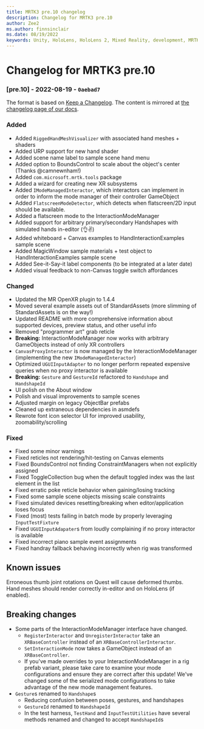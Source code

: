 ```yaml
---
title: MRTK3 pre.10 changelog
description: Changelog for MRTK3 pre.10
author: Zee2
ms.author: finnsinclair
ms.date: 08/19/2022
keywords: Unity, HoloLens, HoloLens 2, Mixed Reality, development, MRTK, MRTK3, MRTK3 preview, MRTK3 public preview, changelog, MRTK3 changelog
---
```


# Changelog for MRTK3 pre.10

### [pre.10] - 2022-08-19 - `0aebad7`
The format is based on [Keep a Changelog](https://keepachangelog.com/en/1.0.0/). The content is mirrored at [the changelog page of our docs](https://docs.microsoft.com/windows/mixed-reality/mrtk-unity/mrtk3-overview/changelogs/mrtk3-pre-9-changelog).

### Added
- Added `RiggedHandMeshVisualizer` with associated hand meshes + shaders
- Added URP support for new hand shader
- Added scene name label to sample scene hand menu
- Added option to BoundsControl to scale about the object's center (Thanks @camnewnham!)
- Added `com.microsoft.mrtk.tools` package
- Added a wizard for creating new XR subsystems
- Added `IModeManagedInteractor`, which interactors can implement in order to inform the mode manager of their controller GameObject
- Added `FlatscreenModeDetector`, which detects when flatscreen/2D input should be available.
- Added a flatscreen mode to the InteractionModeManager
- Added support for arbitrary primary/secondary Handshapes with simulated hands in-editor (👌✌)
- Added whiteboard + Canvas examples to HandInteractionExamples sample scene
- Added MagicWindow sample materials + test object to HandInteractionExamples sample scene
- Added See-it-Say-it label components (to be integrated at a later date)
- Added visual feedback to non-Canvas toggle switch affordances

### Changed
- Updated the MR OpenXR plugin to 1.4.4
- Moved several example assets out of StandardAssets (more slimming of StandardAssets is on the way!)
- Updated README with more comprehensive information about supported devices, preview status, and other useful info
- Removed "programmer art" grab reticle
- **Breaking:** InteractionModeManager now works with arbitrary GameObjects instead of only XR controllers
- `CanvasProxyInteractor` is now managed by the InteractionModeManager (implementing the new `IModeManagedInteractor`)
- Optimized `UGUIInputAdapter` to no longer perform repeated expensive queries when no proxy interactor is available
- **Breaking:** `Gesture` and `GestureId` refactored to `Handshape` and `HandshapeId`
- UI polish on the About window
- Polish and visual improvements to sample scenes
- Adjusted margin on legacy ObjectBar prefabs
- Cleaned up extraneous dependencies in asmdefs
- Rewrote font icon selector UI for improved usability, zoomability/scrolling

### Fixed
- Fixed some minor warnings
- Fixed reticles not rendering/hit-testing on Canvas elements
- Fixed BoundsControl not finding ConstraintManagers when not explicitly assigned
- Fixed ToggleCollection bug when the default toggled index was the last element in the list
- Fixed erratic poke reticle behavior when gaining/losing tracking
- Fixed some sample scene objects missing scale constraints
- Fixed simulated devices resetting/breaking when editor/application loses focus
- Fixed (most) tests failing in batch mode by properly leveraging `InputTestFixture`
- Fixed `UGUIInputAdapater`s from loudly complaining if no proxy interactor is available
- Fixed incorrect piano sample event assignments
- Fixed handray fallback behaving incorrectly when rig was transformed

## Known issues

Erroneous thumb joint rotations on Quest will cause deformed thumbs. Hand meshes should render correctly in-editor and on HoloLens (if enabled).

## Breaking changes

- Some parts of the InteractionModeManager interface have changed.
    - `RegisterInteractor` and `UnregisterInteractor` take an `XRBaseController` instead of an `XRBaseControllerInteractor`.
    - `SetInteractionMode` now takes a GameObject instead of an `XRBaseController`.
    - If you've made overrides to your InteractionModeManager in a rig prefab variant, please take care to examine your mode configurations and ensure they are correct after this update! We've changed some of the serialized mode configurations to take advantage of the new mode management features.
- `Gesture`s renamed to `Handshape`s
    - Reducing confusion between poses, gestures, and handshapes
    - `GestureId` renamed to `HandshapeId`
    - In the test harness, `TestHand` and `InputTestUtilities` have several methods renamed and changed to accept `HandshapeId`s